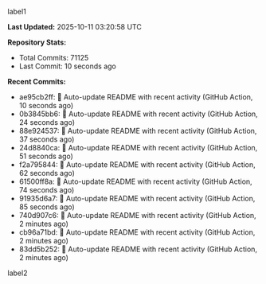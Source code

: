 
label1 
<!-- ACTIVITY_START -->
**Last Updated:** 2025-10-11 03:20:58 UTC

**Repository Stats:**
- Total Commits: 71125
- Last Commit: 10 seconds ago

**Recent Commits:**
- ae95cb2ff: 🤖 Auto-update README with recent activity (GitHub Action, 10 seconds ago)
- 0b3845bb6: 🤖 Auto-update README with recent activity (GitHub Action, 24 seconds ago)
- 88e924537: 🤖 Auto-update README with recent activity (GitHub Action, 37 seconds ago)
- 24d8840ca: 🤖 Auto-update README with recent activity (GitHub Action, 51 seconds ago)
- f2a795844: 🤖 Auto-update README with recent activity (GitHub Action, 62 seconds ago)
- 61500ff8a: 🤖 Auto-update README with recent activity (GitHub Action, 74 seconds ago)
- 91935d6a7: 🤖 Auto-update README with recent activity (GitHub Action, 85 seconds ago)
- 740d907c6: 🤖 Auto-update README with recent activity (GitHub Action, 2 minutes ago)
- cb96a71bd: 🤖 Auto-update README with recent activity (GitHub Action, 2 minutes ago)
- 83dd5b252: 🤖 Auto-update README with recent activity (GitHub Action, 2 minutes ago)
<!-- ACTIVITY_END -->

label2
